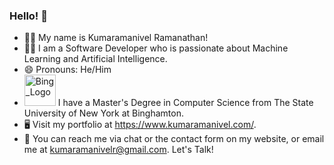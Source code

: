 ### Hello! 👋
- 🙋‍♂️     My name is Kumaramanivel Ramanathan!
- 👨‍💻     I am a Software Developer who is passionate about Machine Learning and Artificial Intelligence.
- 😄     Pronouns: He/Him
- <img width="50" alt="Bing_Logo" src="https://bubearcats.com/images/responsive/main_logo.png"> I have a Master's Degree in Computer Science from The State University of New York at Binghamton.
- 🖥️     Visit my portfolio at https://www.kumaramanivel.com/.
- 📨     You can reach me via chat or the contact form on my website, or email me at kumaramanivelr@gmail.com. Let's Talk!


<!--
**kumaramanivel/kumaramanivel** is a ✨ _special_ ✨ repository because its `README.md` (this file) appears on your GitHub profile.
Here are some ideas to get you started:

### Hi there 👋

- 🔭 I’m currently working on ...
- 🌱 I’m currently learning ...
- 👯 I’m looking to collaborate on ...
- 🤔 I’m looking for help with ...
- 💬 Ask me about ...
- 📫 How to reach me: ...
- 😄 Pronouns: ...
- ⚡ Fun fact: ...
-->

